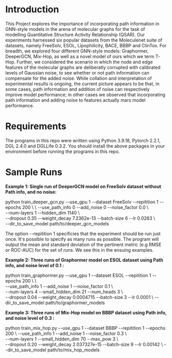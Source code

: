 # Introduction
This Project explores the importance of incorporating path information in GNN-style models in the arena of molecular graphs for the task of modelling Quantitative Structure Activity Relationship (QSAR). Our experiments harnessed six popular datasets from the Moleculenet suite of datasets, namely FreeSolv, ESOL, Lipophilicity, BACE, BBBP and ClinTox. For breadth, we explored four different GNN-style models: Graphormer, DeeperGCN, Mix-Hop, as well as a novel model of ours which we term T-Hop. Further, we considered the scenario in which the node and edge features of the molecular graphs are deliberatly corrupted with calibrated levels of Gaussian noise, to see whether or not path information can compensate for the added noise. While collation and interpretation of experimental results is ongoing, the current picture appears to be that, in some cases, path information and addition of noise can respectively improve model performance; in other cases we observed that incorporating path information and adding noise to features actually mars model performance.

# Requirements
The programs in this repo were written using Python 3.9.18, Pytorch 2.2.1, DGL 2.4.0 and DGLLife 0.3.2. You should install the above packages in your environment before running the programs in this repo.

# Sample Runs
**Example 1: Single run of DeeperGCN model on FreeSolv dataset without Path info, and no noise:** 

python train_deeper_gcn.py  --use_gpu 1 --dataset FreeSolv --repitition 1 --epochs 200 \\ \ 
--use_path_info 0  --add_noise 0 --noise_factor 0.0  \\ \
--num-layers 1 --hidden_dim 1140  \\ \
--dropout 0.35  --weight_decay 7.2362e-13  --batch-size 6  --lr 0.0283 \\ \
--dir_to_save_model path/to/deeper_gcn_models

The option --repitition 1 specificies that the experiment should be run just once. It's possible to specify as many runs as possible. The program will output the mean and standard deviation of the pertinent metric (e.g RMSE or ROC-AUC) for the set of runs. We see this in the ensuing examples.

**Example 2: Three runs of Graphormer model on ESOL dataset using Path info, and noise level of 0.1 :**

python train_graphormer.py  --use_gpu 1 --dataset ESOL --repitition 1 --epochs 200 \\ \      
--use_path_info 1  --add_noise 1 --noise_factor 0.1  \\ \
--num-layers 4  --small_hidden_dim 21  --num_heads 3  \\    
--dropout 0.04  --weight_decay 0.0004715  --batch-size 3 --lr 0.0001 \\
--dir_to_save_model path/to/graphormer_models               
                
**Example 3: Three runs of Mix-Hop model on BBBP dataset using Path info, and noise level of 0.3 :**

python train_mix_hop.py  --use_gpu 1 --dataset BBBP  --repitition 1 --epochs 200 \\ 
--use_path_info 1  --add_noise 1 --noise_factor 0.3  \\ \
--num-layers 1    --small_hidden_dim 70      --max_pow 3 \\    
--dropout 0.20              --weight_decay 2.037327e-15  --batch-size 9  --lr 0.00142 \\
--dir_to_save_model path/to/mix_hop_models               
                 






